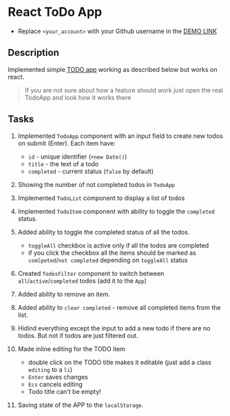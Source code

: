 # React ToDo App
- Replace `<your_account>` with your Github username in the [DEMO LINK](git@github.com:oleguner/React_Todo-Application.git)

## Description
Implemented simple [TODO app](http://todomvc.com/examples/vanillajs/) working as described below but works on react.

> If you are not sure about how a feature should work just open the real TodoApp and look how it works there


## Tasks
1. Implemented `TodoApp` component with an input field to create new todos on submit (Enter). Each item have:
    - `id` - unique identifier (`+new Date()`)
    - `title` - the text of a todo
    - `completed` - current status (`false` by default)
1. Showing the number of not completed todos in `TodoApp`

1. Implemented `TodoList` component to display a list of todos

1. Implemented `TodoItem` component with ability to toggle the `completed` status.

1. Added ability to toggle the completed status of all the todos.
    - `toggleAll` checkbox is active only if all the todos are completed
    - if you click the checkbox all the items should be marked as `comlpeted`/`not completed`  depending on `toggleAll` status

1. Created `TodosFilter` component to switch between `all`/`active`/`completed` todos (add it to the `App`)

1. Added ability to remove an item.

1. Added ability to `clear completed` - remove all completed items from the list.

1. Hidind everything except the input to add a new todo if there are no todos. But not if todos are just filtered out.

1. Made inline editing for the TODO item
    - double click on the TODO title makes it editable (just add a class `editing` to a `li`)
    - `Enter` saves changes
    - `Ecs` cancels editing
    - Todo title can't be empty!

1. Saving state of the APP to the `localStorage`.
